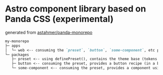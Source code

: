 # Astro component library based on Panda CSS (experimental)

generated from [astahmer/panda-monorepo](https://github.com/astahmer/panda-monorepo)

```md
my-monorepo
├─ apps
│  └─ web <-- consuming the `preset`, `button`, `some-component`, etc packages
└─ packages
   ├─ preset <-- using definePreset(), contains the theme base (tokens.colors, semantic tokens, etc)
   ├─ button <-- consuming the preset, provides a button recipe (in a buttonPreset)
   └─ some-component <-- consuming the preset, provides a component using internal `css` calls, ships a panda.json extract result
```
